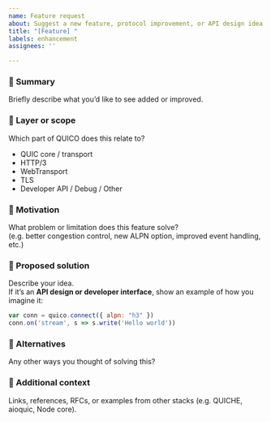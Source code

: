```yaml
---
name: Feature request
about: Suggest a new feature, protocol improvement, or API design idea for QUICO
title: "[Feature] "
labels: enhancement
assignees: ''

---
```


### 🔹 Summary
Briefly describe what you’d like to see added or improved.

### 🔹 Layer or scope
Which part of QUICO does this relate to?
- QUIC core / transport
- HTTP/3
- WebTransport
- TLS
- Developer API / Debug / Other

### 🔹 Motivation
What problem or limitation does this feature solve?  
(e.g. better congestion control, new ALPN option, improved event handling, etc.)

### 🔹 Proposed solution
Describe your idea.  
If it’s an **API design or developer interface**, show an example of how you imagine it:
```js
var conn = quico.connect({ alpn: "h3" })
conn.on('stream', s => s.write('Hello world'))
```

### 🔹 Alternatives
Any other ways you thought of solving this?

### 🔹 Additional context
Links, references, RFCs, or examples from other stacks (e.g. QUICHE, aioquic, Node core).
